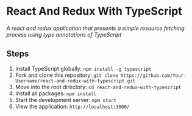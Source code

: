 # React And Redux With TypeScript

_A react and redux application that presents a simple resource fetching process using type annotations of TypeScript_

## Steps

1. Install TypeScript globally: `npm install -g typescript`
2. Fork and clone this repository: `git clone https://github.com/Your-Username/react-and-redux-with-typescript.git`
3. Move into the root directory: `cd react-and-redux-with-typescript`
4. Install all packages: `npm install`
5. Start the development server: `npm start`
6. View the application: `http://localhost:3000/`
